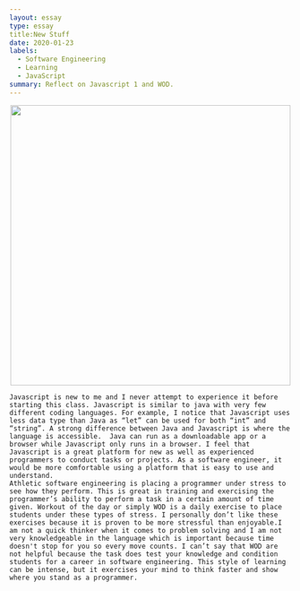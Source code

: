 ```yaml
---
layout: essay
type: essay
title:New Stuff
date: 2020-01-23
labels:
  - Software Engineering
  - Learning
  - JavaScript
summary: Reflect on Javascript 1 and WOD.
---
```

<p align='center'>  
<img src='https://dri.es/files/cache/blog/javascript-powered-multichannel-1280w.gif' width='500'/>
</p>

	Javascript is new to me and I never attempt to experience it before starting this class. Javascript is similar to java with very few different coding languages. For example, I notice that Javascript uses less data type than Java as “let” can be used for both “int” and “string”. A strong difference between Java and Javascript is where the language is accessible.  Java can run as a downloadable app or a browser while Javascript only runs in a browser. I feel that Javascript is a great platform for new as well as experienced programmers to conduct tasks or projects. As a software engineer, it would be more comfortable using a platform that is easy to use and understand.
	Athletic software engineering is placing a programmer under stress to see how they perform. This is great in training and exercising the programmer’s ability to perform a task in a certain amount of time given. Workout of the day or simply WOD is a daily exercise to place students under these types of stress. I personally don’t like these exercises because it is proven to be more stressful than enjoyable.I am not a quick thinker when it comes to problem solving and I am not very knowledgeable in the language which is important because time doesn't stop for you so every move counts. I can’t say that WOD are not helpful because the task does test your knowledge and condition students for a career in software engineering. This style of learning can be intense, but it exercises your mind to think faster and show where you stand as a programmer.
